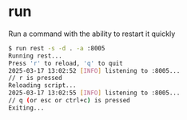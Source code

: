 # run

Run a command with the ability to restart it quickly

```sh
$ run rest -s -d . -a :8005
Running rest...
Press 'r' to reload, 'q' to quit
2025-03-17 13:02:52 [INFO] listening to :8005...
// r is pressed
Reloading script...
2025-03-17 13:02:55 [INFO] listening to :8005...
// q (or esc or ctrl+c) is pressed
Exiting...
```

